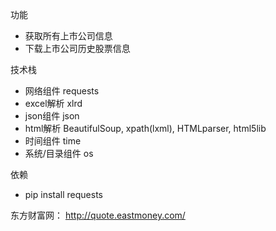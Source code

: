 功能
* 获取所有上市公司信息
* 下载上市公司历史股票信息


技术栈
* 网络组件 requests
* excel解析  xlrd
* json组件  json
* html解析 BeautifulSoup, xpath(lxml), HTMLparser, html5lib
* 时间组件 time
* 系统/目录组件 os

依赖
* pip install requests




东方财富网：
http://quote.eastmoney.com/